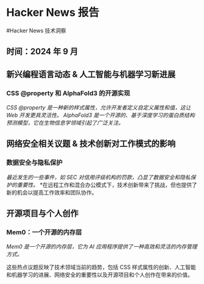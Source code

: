 # Hacker News 报告

#Hacker News 技术洞察
## 时间：2024 年 9 月

## 新兴编程语言动态 & 人工智能与机器学习新进展
### CSS @property 和 AlphaFold3 的开源实现

*CSS @property 是一种新的样式属性，允许开发者定义自定义属性和值，这让 Web 开发更具灵活性。*
*AlphaFold3 是一个开源的、基于深度学习的蛋白质结构预测模型，它在生物信息学领域引起了广泛关注。*

## 网络安全相关议题 & 技术创新对工作模式的影响
### 数据安全与隐私保护

*最近发生的一些事件，如 SEC 对信用评级机构的罚款，凸显了数据安全和隐私保护的重要性。*
*在远程工作和混合办公模式下，技术创新带来了挑战，但也提供了新的机会以提高工作效率和团队协作。

## 开源项目与个人创作
### Mem0：一个开源的内存层

*Mem0 是一个开源的内存层，它为 AI 应用程序提供了一种高效和灵活的内存管理方式。*

这些热点议题反映了技术领域当前的趋势，包括 CSS 样式属性的创新、人工智能和机器学习的进展、网络安全的重要性以及开源项目和个人创作在带来的价值。